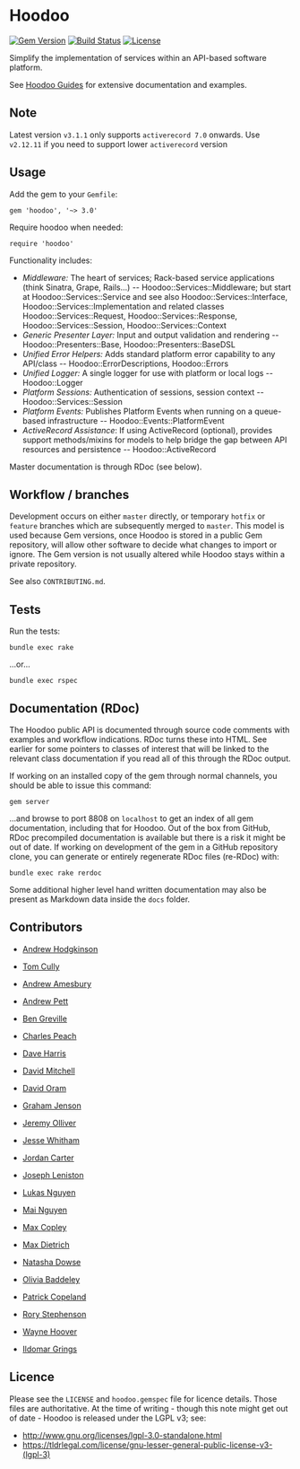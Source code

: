 # Hoodoo

[![Gem Version](https://badge.fury.io/rb/hoodoo.svg)](https://rubygems.org/gems/hoodoo) [![Build Status](https://travis-ci.com/LoyaltyNZ/hoodoo.svg?branch=master)](https://travis-ci.com/LoyaltyNZ/hoodoo) [![License](https://img.shields.io/badge/license-LGPL--3.0-blue.svg)](http://www.gnu.org/licenses/lgpl-3.0.en.html)

Simplify the implementation of services within an API-based software platform.

See [Hoodoo Guides](https://loyaltynz.github.io/hoodoo/) for extensive documentation and examples.

## Note

Latest version `v3.1.1` only supports `activerecord 7.0` onwards. Use `v2.12.11` if you need to support lower `activerecord` version

## Usage

Add the gem to your `Gemfile`:

    gem 'hoodoo', '~> 3.0'

Require hoodoo when needed:

    require 'hoodoo'

Functionality includes:

- _Middleware:_ The heart of services; Rack-based service applications (think Sinatra, Grape, Rails...) -- Hoodoo::Services::Middleware; but start at Hoodoo::Services::Service and see also Hoodoo::Services::Interface, Hoodoo::Services::Implementation and related classes Hoodoo::Services::Request, Hoodoo::Services::Response, Hoodoo::Services::Session, Hoodoo::Services::Context
- _Generic Presenter Layer:_ Input and output validation and rendering -- Hoodoo::Presenters::Base, Hoodoo::Presenters::BaseDSL
- _Unified Error Helpers:_ Adds standard platform error capability to any API/class -- Hoodoo::ErrorDescriptions, Hoodoo::Errors
- _Unified Logger:_ A single logger for use with platform or local logs -- Hoodoo::Logger
- _Platform Sessions:_ Authentication of sessions, session context -- Hoodoo::Services::Session
- _Platform Events:_ Publishes Platform Events when running on a queue-based infrastructure -- Hoodoo::Events::PlatformEvent
- _ActiveRecord Assistance_: If using ActiveRecord (optional), provides support methods/mixins for models to help bridge the gap between API resources and persistence -- Hoodoo::ActiveRecord

Master documentation is through RDoc (see below).

## Workflow / branches

Development occurs on either `master` directly, or temporary `hotfix` or `feature` branches which are subsequently merged to `master`. This model is used because Gem versions, once Hoodoo is stored in a public Gem repository, will allow other software to decide what changes to import or ignore. The Gem version is not usually altered while Hoodoo stays within a private repository.

See also `CONTRIBUTING.md`.

## Tests

Run the tests:

    bundle exec rake

...or...

    bundle exec rspec

## Documentation (RDoc)

The Hoodoo public API is documented through source code comments with examples and workflow indications. RDoc turns these into HTML. See earlier for some pointers to classes of interest that will be linked to the relevant class documentation if you read all of this through the RDoc output.

If working on an installed copy of the gem through normal channels, you should be able to issue this command:

    gem server

...and browse to port 8808 on `localhost` to get an index of all gem documentation, including that for Hoodoo. Out of the box from GitHub, RDoc precompiled documentation is available but there is a risk it might be out of date. If working on development of the gem in a GitHub repository clone, you can generate or entirely regenerate RDoc files (re-RDoc) with:

    bundle exec rake rerdoc

Some additional higher level hand written documentation may also be present as Markdown data inside the `docs` folder.

## Contributors

- [Andrew Hodgkinson](https://github.com/pond)
- [Tom Cully](https://github.com/tomdionysus)

- [Andrew Amesbury](https://github.com/aames)
- [Andrew Pett](https://github.com/aspett)
- [Ben Greville](https://github.com/bengreville)
- [Charles Peach](https://github.com/charlespeach)
- [Dave Harris](https://github.com/daveharris)
- [David Mitchell](https://github.com/davidamitchell)
- [David Oram](https://github.com/davidoram)
- [Graham Jenson](https://github.com/grahamjenson)
- [Jeremy Olliver](https://github.com/jeremyolliver)
- [Jesse Whitham](https://github.com/whithajess)
- [Jordan Carter](https://github.com/jordandcarter)
- [Joseph Leniston](https://github.com/josephleniston)
- [Lukas Nguyen](https://github.com/kasperite)
- [Mai Nguyen](https://github.com/mjnguyenloyalty)
- [Max Copley](https://github.com/copley)
- [Max Dietrich](https://github.com/mbdietrich)
- [Natasha Dowse](https://github.com/natashadowse)
- [Olivia Baddeley](https://github.com/OBaddeley)
- [Patrick Copeland](https://github.com/pjscopeland)
- [Rory Stephenson](https://github.com/thelollies)
- [Wayne Hoover](https://github.com/waynehoover)
- [Ildomar Grings](https://github.com/ildomar-grings)

## Licence

Please see the `LICENSE` and `hoodoo.gemspec` file for licence details. Those files are authoritative. At the time of writing - though this note might get out of date - Hoodoo is released under the LGPL v3; see:

- http://www.gnu.org/licenses/lgpl-3.0-standalone.html
- https://tldrlegal.com/license/gnu-lesser-general-public-license-v3-(lgpl-3)
